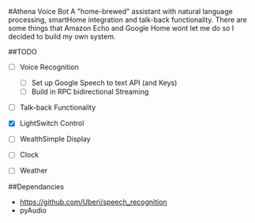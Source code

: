 #Athena Voice Bot
A "home-brewed" assistant with natural language processing, smartHome integration and talk-back functionality. There are some things that Amazon Echo and Google Home wont let me do so I decided to build my own system.

##TODO
- [ ] Voice Recognition
  - [ ] Set up Google Speech to text API (and Keys)
  - [ ] Build in RPC bidirectional Streaming

- [ ] Talk-back Functionality

- [x] LightSwitch Control

- [ ] WealthSimple Display

- [ ] Clock

- [ ] Weather

##Dependancies
- https://github.com/Uberi/speech_recognition
- pyAudio

